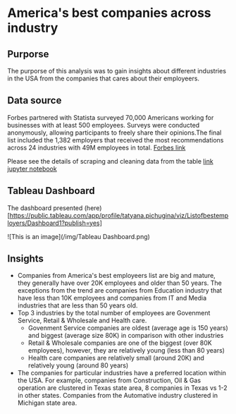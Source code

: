# America's best companies across industry

## Purporse
The purporse of this analysis was to gain insights about different industries in the USA from the companies that cares about their employeers.

## Data source
Forbes partnered with Statista surveyed 70,000 Americans working for businesses with at least 500 employees. Surveys were conducted anonymously, allowing participants to freely share their opinions.The final list included the 1,382 employers that received the most recommendations across 24 industries with 49M employees in total.
[Forbes link](https://www.forbes.com/lists/best-employers-by-state/?sh=3e238cd71983) <br>


Please see the details of scraping and cleaning data from the table [link](https://www.forbes.com/lists/best-employers-by-state/?sh=3e238cd71983)
[jupyter notebook](Americans'_best_employee's.ipynb)


## Tableau Dashboard
The dashboard presented (here)[https://public.tableau.com/app/profile/tatyana.pichugina/viz/Listofbestemployers/Dashboard1?publish=yes] 

![This is an image](/img/Tableau Dashboard.png)

## Insights
* Companies from America's best employeers list are big and mature, they generally have over 20K employees and older than 50 years. The exceptions from the trend are companies from Education industry that have less than 10K employees and companies from  IT and Media industries that are less than 50 years old.
* Top 3 industries by the total number of employees are Govenment Service, Retail & Wholesale and Health care.
    - Govenment Service companies are oldest (average age is 150 years) and biggest (average size 80K) in comparison with other industries
    - Retail & Wholesale companies are one of the biggest (over 80K employees), however, they are relatively young (less than 80 years)
    - Health care companies are relatively small (around 20K) and relatively young (around 80 years)
* The companies for particular industries have a preferred location within the USA. For example, companies from Construction, Oil & Gas operation are clustered in Texas state area, 8 companies in Texas vs 1-2 in other states. Companies from the Automative industry clustered in Michigan state area.